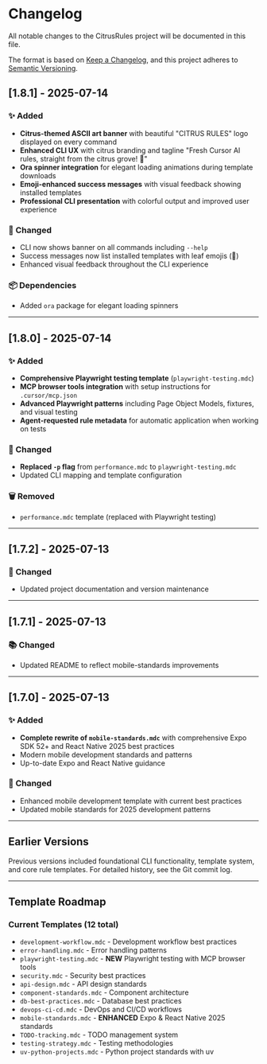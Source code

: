 # Changelog

All notable changes to the CitrusRules project will be documented in this file.

The format is based on [Keep a Changelog](https://keepachangelog.com/en/1.0.0/),
and this project adheres to [Semantic Versioning](https://semver.org/spec/v2.0.0.html).

## [1.8.1] - 2025-07-14

### ✨ Added
- **Citrus-themed ASCII art banner** with beautiful "CITRUS RULES" logo displayed on every command
- **Enhanced CLI UX** with citrus branding and tagline "Fresh Cursor AI rules, straight from the citrus grove! 🌿"
- **Ora spinner integration** for elegant loading animations during template downloads
- **Emoji-enhanced success messages** with visual feedback showing installed templates
- **Professional CLI presentation** with colorful output and improved user experience

### 🔧 Changed
- CLI now shows banner on all commands including `--help`
- Success messages now list installed templates with leaf emojis (🍃)
- Enhanced visual feedback throughout the CLI experience

### 📦 Dependencies
- Added `ora` package for elegant loading spinners

---

## [1.8.0] - 2025-07-14

### ✨ Added
- **Comprehensive Playwright testing template** (`playwright-testing.mdc`)
- **MCP browser tools integration** with setup instructions for `.cursor/mcp.json`
- **Advanced Playwright patterns** including Page Object Models, fixtures, and visual testing
- **Agent-requested rule metadata** for automatic application when working on tests

### 🔧 Changed
- **Replaced `-p` flag** from `performance.mdc` to `playwright-testing.mdc`
- Updated CLI mapping and template configuration

### 🗑️ Removed
- `performance.mdc` template (replaced with Playwright testing)

---

## [1.7.2] - 2025-07-13

### 🔧 Changed
- Updated project documentation and version maintenance

---

## [1.7.1] - 2025-07-13

### 📚 Changed
- Updated README to reflect mobile-standards improvements

---

## [1.7.0] - 2025-07-13

### ✨ Added
- **Complete rewrite of `mobile-standards.mdc`** with comprehensive Expo SDK 52+ and React Native 2025 best practices
- Modern mobile development standards and patterns
- Up-to-date Expo and React Native guidance

### 🔧 Changed
- Enhanced mobile development template with current best practices
- Updated mobile standards for 2025 development patterns

---

## Earlier Versions

Previous versions included foundational CLI functionality, template system, and core rule templates. For detailed history, see the Git commit log.

---

## Template Roadmap

### Current Templates (12 total)
- `development-workflow.mdc` - Development workflow best practices
- `error-handling.mdc` - Error handling patterns  
- `playwright-testing.mdc` - **NEW** Playwright testing with MCP browser tools
- `security.mdc` - Security best practices
- `api-design.mdc` - API design standards
- `component-standards.mdc` - Component architecture
- `db-best-practices.mdc` - Database best practices
- `devops-ci-cd.mdc` - DevOps and CI/CD workflows
- `mobile-standards.mdc` - **ENHANCED** Expo & React Native 2025 standards
- `TODO-tracking.mdc` - TODO management system
- `testing-strategy.mdc` - Testing methodologies
- `uv-python-projects.mdc` - Python project standards with uv 